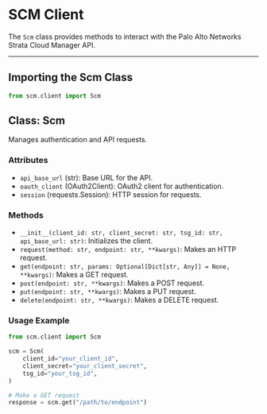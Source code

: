 # SCM Client

The `Scm` class provides methods to interact with the Palo Alto Networks Strata Cloud Manager API.

---

## Importing the Scm Class

```python
from scm.client import Scm
```

## Class: Scm

Manages authentication and API requests.

### Attributes

- `api_base_url` (str): Base URL for the API.
- `oauth_client` (OAuth2Client): OAuth2 client for authentication.
- `session` (requests.Session): HTTP session for requests.

### Methods

- `__init__(client_id: str, client_secret: str, tsg_id: str, api_base_url: str)`: Initializes the client.
- `request(method: str, endpoint: str, **kwargs)`: Makes an HTTP request.
- `get(endpoint: str, params: Optional[Dict[str, Any]] = None, **kwargs)`: Makes a GET request.
- `post(endpoint: str, **kwargs)`: Makes a POST request.
- `put(endpoint: str, **kwargs)`: Makes a PUT request.
- `delete(endpoint: str, **kwargs)`: Makes a DELETE request.

### Usage Example

```python
from scm.client import Scm

scm = Scm(
    client_id="your_client_id",
    client_secret="your_client_secret",
    tsg_id="your_tsg_id",
)

# Make a GET request
response = scm.get("/path/to/endpoint")
```
